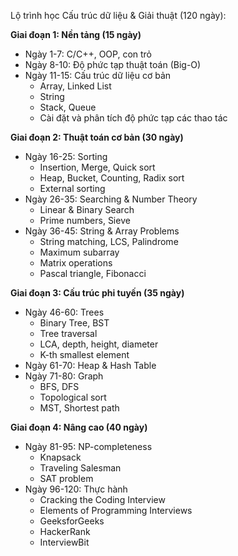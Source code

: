 Lộ trình học Cấu trúc dữ liệu & Giải thuật (120 ngày):

**Giai đoạn 1: Nền tảng (15 ngày)**

- Ngày 1-7: C/C++, OOP, con trỏ
- Ngày 8-10: Độ phức tạp thuật toán (Big-O)
- Ngày 11-15: Cấu trúc dữ liệu cơ bản
    - Array, Linked List
    - String
    - Stack, Queue
    - Cài đặt và phân tích độ phức tạp các thao tác

**Giai đoạn 2: Thuật toán cơ bản (30 ngày)**

- Ngày 16-25: Sorting
    - Insertion, Merge, Quick sort
    - Heap, Bucket, Counting, Radix sort
    - External sorting
- Ngày 26-35: Searching & Number Theory
    - Linear & Binary Search
    - Prime numbers, Sieve
- Ngày 36-45: String & Array Problems
    - String matching, LCS, Palindrome
    - Maximum subarray
    - Matrix operations
    - Pascal triangle, Fibonacci

**Giai đoạn 3: Cấu trúc phi tuyến (35 ngày)**

- Ngày 46-60: Trees
    - Binary Tree, BST
    - Tree traversal
    - LCA, depth, height, diameter
    - K-th smallest element
- Ngày 61-70: Heap & Hash Table
- Ngày 71-80: Graph
    - BFS, DFS
    - Topological sort
    - MST, Shortest path

**Giai đoạn 4: Nâng cao (40 ngày)**

- Ngày 81-95: NP-completeness
    - Knapsack
    - Traveling Salesman
    - SAT problem
- Ngày 96-120: Thực hành
    - Cracking the Coding Interview
    - Elements of Programming Interviews
    - GeeksforGeeks
    - HackerRank
    - InterviewBit